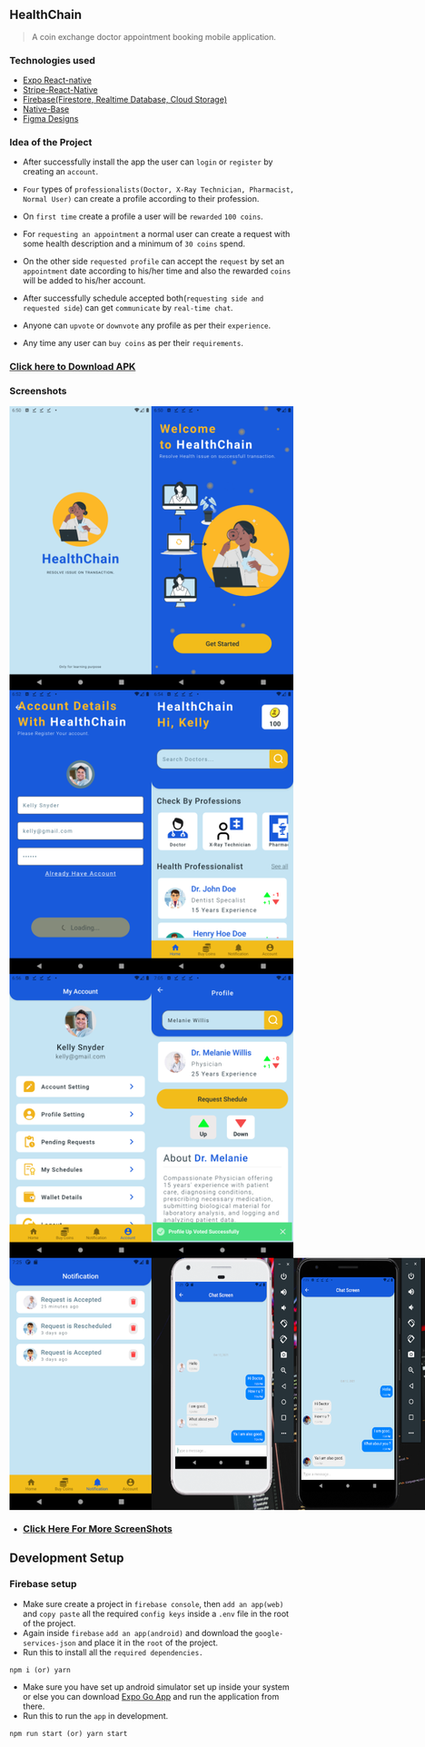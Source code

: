## HealthChain

> A coin exchange doctor appointment booking mobile application.

### Technologies used

- [Expo React-native](https://docs.expo.dev/get-started/create-a-new-app/)
- [Stripe-React-Native](https://github.com/stripe/stripe-react-native)
- [Firebase(Firestore, Realtime Database, Cloud Storage)](https://firebase.google.com/)
- [Native-Base](https://nativebase.io/)
- [Figma Designs](https://www.figma.com/file/6Nf6nXRJqEl6PxTVTgAQXe/HealthChain?node-id=0%3A1)

### Idea of the Project

- After successfully install the app the user can `login` or `register` by creating an `account`.

- `Four` types of `professionalists(Doctor, X-Ray Technician, Pharmacist, Normal User)` can create a profile according to their profession.

- On `first time` create a profile a user will be `rewarded` `100 coins`.
- For `requesting an appointment` a normal user can create a request with some health description and a minimum of `30 coins` spend.
- On the other side `requested profile` can accept the `request` by set an `appointment` date according to his/her time and also the rewarded `coins` will be added to his/her account.
- After successfully schedule accepted both(`requesting side and requested side`) can get `communicate` by `real-time chat`.
- Anyone can `upvote` or `downvote` any profile as per their `experience`.
- Any time any user can `buy coins` as per their `requirements`.

### [Click here to Download APK ](https://drive.google.com/file/d/1nqgq-I8vvfg6sRZwbOrfoe6J6Ggv_SX8/view?usp=sharing)

### Screenshots

  <div style="display:flex;">
    <img src="./screenshots/001.png" width="250" alt="screen-1"/>
    <img src="./screenshots/002.png" width="250" alt="screen-2"/>
  </div>
  <div style="display:flex;">
     <img src="./screenshots/003.png" width="250" alt="screen-3"/>
     <img src="./screenshots/004.png" width="250" alt="screen-4"/>
  </div>
  <div style="display:flex;">
    <img src="./screenshots/005.png" width="250" alt="screen-5"/>
    <img src="./screenshots/006.png" width="250" alt="screen-6"/>
  </div>
  <div style="display:flex;">
    <img src="./screenshots/007.png" width="250" alt="screen-7"/>
    <img src="./screenshots/000.png" width="100%" alt="screen-8"/>
  </div>

- ### [Click Here For More ScreenShots](https://drive.google.com/drive/folders/1u56KvE4-nM8W9824s8qtrvVn9tVefxvW?usp=sharing)

## Development Setup

### Firebase setup

- Make sure create a project in `firebase console`, then `add an app(web)` and `copy paste` all the required `config keys` inside a `.env` file in the root of the project.
- Again inside `firebase` `add an app(android)` and download the `google-services-json` and place it in the `root` of the project.
- Run this to install all the `required dependencies.`

```
npm i (or) yarn
```

- Make sure you have set up android simulator set up inside your system or else you can download [Expo Go App](https://play.google.com/store/apps/details?id=host.exp.exponent&hl=en_IN&gl=US) and run the application from there.
- Run this to run the `app` in development.

```
npm run start (or) yarn start
```
